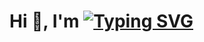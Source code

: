 
<h1>Hi 👋, I'm 
<a href="https://git.io/typing-svg"><img src="https://readme-typing-svg.demolab.com?font=Fira+Code&size=20&pause=1000&random=false&width=100&height=10&lines=Chhatrodiya+Mayur" alt="Typing SVG" /></a></h1>

</h1>
